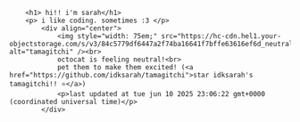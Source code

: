 
            
        <h1> hi!! i'm sarah</h1>
        <p> i like coding. sometimes :3 </p>
            <div align="center">
                <img style="width: 75em;" src="https://hc-cdn.hel1.your-objectstorage.com/s/v3/84c5779df6447a2f74ba16641f7bffe63616ef6d_neutral.gif" alt="tamagitchi" /><br>
                octocat is feeling neutral!<br>
                pet them to make them excited! (<a href="https://github.com/idksarah/tamagitchi">star idksarah's tamagitchi!! ⭐</a>)
                <p>last updated at tue jun 10 2025 23:06:22 gmt+0000 (coordinated universal time)</p>
            </div>